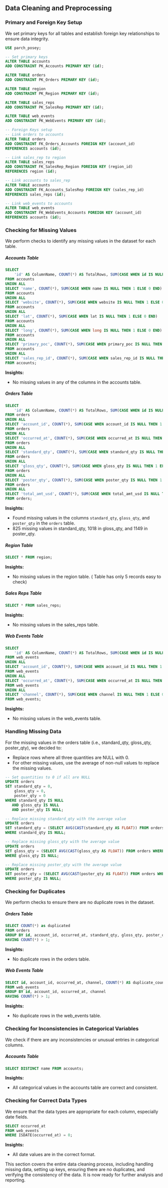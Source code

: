 
## Data Cleaning and Preprocessing

### Primary and Foreign Key Setup

We set primary keys for all tables and establish foreign key relationships to ensure data integrity.

```sql
USE parch_posey;

-- Set primary keys
ALTER TABLE accounts
ADD CONSTRAINT PK_Accounts PRIMARY KEY (id);

ALTER TABLE orders
ADD CONSTRAINT PK_Orders PRIMARY KEY (id);

ALTER TABLE region
ADD CONSTRAINT PK_Region PRIMARY KEY (id);

ALTER TABLE sales_reps
ADD CONSTRAINT PK_SalesRep PRIMARY KEY (id);

ALTER TABLE web_events
ADD CONSTRAINT PK_WebEvents PRIMARY KEY (id);

-- Foreign Keys setup
-- Link orders to accounts
ALTER TABLE orders
ADD CONSTRAINT FK_Orders_Accounts FOREIGN KEY (account_id)
REFERENCES accounts (id);

-- Link sales_rep to region
ALTER TABLE sales_reps
ADD CONSTRAINT FK_SalesRep_Region FOREIGN KEY (region_id)
REFERENCES region (id);

-- Link accounts to sales_rep
ALTER TABLE accounts
ADD CONSTRAINT FK_Accounts_SalesRep FOREIGN KEY (sales_rep_id)
REFERENCES sales_reps (id);

-- Link web_events to accounts
ALTER TABLE web_events
ADD CONSTRAINT FK_WebEvents_Accounts FOREIGN KEY (account_id)
REFERENCES accounts (id);
```
### Checking for Missing Values
We perform checks to identify any missing values in the dataset for each table.
##### Accounts Table
```sql
SELECT 
    'id' AS ColumnName, COUNT(*) AS TotalRows, SUM(CASE WHEN id IS NULL THEN 1 ELSE 0 END) AS NullCount
FROM accounts
UNION ALL
SELECT 'name', COUNT(*), SUM(CASE WHEN name IS NULL THEN 1 ELSE 0 END)
FROM accounts
UNION ALL
SELECT 'website', COUNT(*), SUM(CASE WHEN website IS NULL THEN 1 ELSE 0 END)
FROM accounts
UNION ALL
SELECT 'lat', COUNT(*), SUM(CASE WHEN lat IS NULL THEN 1 ELSE 0 END)
FROM accounts
UNION ALL
SELECT 'long', COUNT(*), SUM(CASE WHEN long IS NULL THEN 1 ELSE 0 END)
FROM accounts
UNION ALL
SELECT 'primary_poc', COUNT(*), SUM(CASE WHEN primary_poc IS NULL THEN 1 ELSE 0 END)
FROM accounts
UNION ALL
SELECT 'sales_rep_id', COUNT(*), SUM(CASE WHEN sales_rep_id IS NULL THEN 1 ELSE 0 END)
FROM accounts;
```
**Insights:**
* No missing values in any of the columns in the accounts table.
##### Orders Table
```sql
SELECT 
    'id' AS ColumnName, COUNT(*) AS TotalRows, SUM(CASE WHEN id IS NULL THEN 1 ELSE 0 END) AS NullCount
FROM orders
UNION ALL
SELECT 'account_id', COUNT(*), SUM(CASE WHEN account_id IS NULL THEN 1 ELSE 0 END)
FROM orders
UNION ALL
SELECT 'occurred_at', COUNT(*), SUM(CASE WHEN occurred_at IS NULL THEN 1 ELSE 0 END)
FROM orders
UNION ALL
SELECT 'standard_qty', COUNT(*), SUM(CASE WHEN standard_qty IS NULL THEN 1 ELSE 0 END)
FROM orders
UNION ALL
SELECT 'gloss_qty', COUNT(*), SUM(CASE WHEN gloss_qty IS NULL THEN 1 ELSE 0 END)
FROM orders
UNION ALL
SELECT 'poster_qty', COUNT(*), SUM(CASE WHEN poster_qty IS NULL THEN 1 ELSE 0 END)
FROM orders
UNION ALL
SELECT 'total_amt_usd', COUNT(*), SUM(CASE WHEN total_amt_usd IS NULL THEN 1 ELSE 0 END)
FROM orders;
```
**Insights:**
* Found missing values in the columns ```standard_qty```, ```gloss_qty```, and ```poster_qty``` in the ```orders``` table.
* 825 missing values in standard_qty, 1018 in gloss_qty, and 1149 in poster_qty.

##### Region Table
```sql
SELECT * FROM region;
```
**Insights:**
  * No missing values in the region table. ( Table has only 5 records easy to check)

##### Sales Reps Table
```sql
SELECT * FROM sales_reps;
```
**Insights:**
* No missing values in the sales_reps table.
##### Web Events Table
```sql
SELECT 
    'id' AS ColumnName, COUNT(*) AS TotalRows, SUM(CASE WHEN id IS NULL THEN 1 ELSE 0 END) AS NullCount
FROM web_events
UNION ALL
SELECT 'account_id', COUNT(*), SUM(CASE WHEN account_id IS NULL THEN 1 ELSE 0 END)
FROM web_events
UNION ALL
SELECT 'occurred_at', COUNT(*), SUM(CASE WHEN occurred_at IS NULL THEN 1 ELSE 0 END)
FROM web_events
UNION ALL
SELECT 'channel', COUNT(*), SUM(CASE WHEN channel IS NULL THEN 1 ELSE 0 END)
FROM web_events;
```
**Insights:**
* No missing values in the web_events table.

### Handling Missing Data
For the missing values in the orders table (i.e., standard_qty, gloss_qty, poster_qty), we decided to:
* Replace rows where all three quantities are NULL with 0.
* For other missing values, use the average of non-null values to replace the missing values.
```sql
-- Set quantities to 0 if all are NULL
UPDATE orders
SET standard_qty = 0,
    gloss_qty = 0,
    poster_qty = 0
WHERE standard_qty IS NULL 
   AND gloss_qty IS NULL 
   AND poster_qty IS NULL;

-- Replace missing standard_qty with the average value
UPDATE orders
SET standard_qty = (SELECT AVG(CAST(standard_qty AS FLOAT)) FROM orders WHERE standard_qty IS NOT NULL)
WHERE standard_qty IS NULL;

-- Replace missing gloss_qty with the average value
UPDATE orders
SET gloss_qty = (SELECT AVG(CAST(gloss_qty AS FLOAT)) FROM orders WHERE gloss_qty IS NOT NULL)
WHERE gloss_qty IS NULL;

-- Replace missing poster_qty with the average value
UPDATE orders
SET poster_qty = (SELECT AVG(CAST(poster_qty AS FLOAT)) FROM orders WHERE poster_qty IS NOT NULL)
WHERE poster_qty IS NULL;
```
### Checking for Duplicates
We perform checks to ensure there are no duplicate rows in the dataset.
##### Orders Table
```sql
SELECT COUNT(*) as duplicated
FROM orders
GROUP BY id, account_id, occurred_at, standard_qty, gloss_qty, poster_qty, total_amt_usd
HAVING COUNT(*) > 1;
```
**Insights:**
* No duplicate rows in the orders table.

##### Web Events Table
```sql
SELECT id, account_id, occurred_at, channel, COUNT(*) AS duplicate_count
FROM web_events
GROUP BY id, account_id, occurred_at, channel
HAVING COUNT(*) > 1;
```
**Insights:**
* No duplicate rows in the web_events table.

### Checking for Inconsistencies in Categorical Variables
We check if there are any inconsistencies or unusual entries in categorical columns.
##### Accounts Table
```sql
SELECT DISTINCT name FROM accounts;
```
**Insights:**
* All categorical values in the accounts table are correct and consistent.

### Checking for Correct Data Types
We ensure that the data types are appropriate for each column, especially date fields.
```sql
SELECT occurred_at
FROM web_events
WHERE ISDATE(occurred_at) = 0;
```
**Insights:**
* All date values are in the correct format.

This section covers the entire data cleaning process, including handling missing data, setting up keys, ensuring there are no duplicates, and verifying the consistency of the data. It is now ready for further analysis and reporting.


